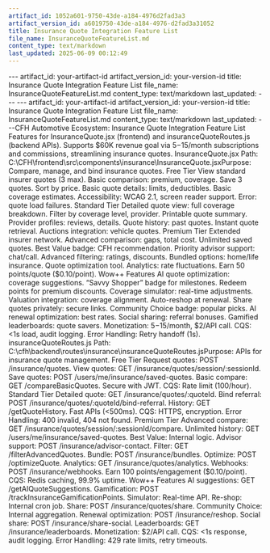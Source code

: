```yaml
---
artifact_id: 1052a601-9750-43de-a184-4976d2fad3a3
artifact_version_id: a6019750-43de-a184-4976-d2fad3a31052
title: Insurance Quote Integration Feature List
file_name: InsuranceQuoteFeatureList.md
content_type: text/markdown
last_updated: 2025-06-09 00:12:49
---
```

--- artifact_id: your-artifact-id artifact_version_id: your-version-id title: Insurance Quote Integration Feature List file_name: InsuranceQuoteFeatureList.md content_type: text/markdown last_updated:  --- --- artifact_id: your-artifact-id artifact_version_id: your-version-id title: Insurance Quote Integration Feature List file_name: InsuranceQuoteFeatureList.md content_type: text/markdown last_updated:  ---CFH Automotive Ecosystem: Insurance Quote Integration Feature List Features for InsuranceQuote.jsx (frontend) and insuranceQuoteRoutes.js (backend APIs). Supports $60K revenue goal via $5-$15/month subscriptions and commissions, streamlining insurance quotes. InsuranceQuote.jsx Path: C:\CFH\frontend\src\components\insurance\InsuranceQuote.jsxPurpose: Compare, manage, and bind insurance quotes. Free Tier  View standard insurer quotes (3 max). Basic comparison: premium, coverage. Save 3 quotes. Sort by price. Basic quote details: limits, deductibles. Basic coverage estimates. Accessibility: WCAG 2.1, screen reader support. Error: quote load failures.  Standard Tier  Detailed quote view: full coverage breakdown. Filter by coverage level, provider. Printable quote summary. Provider profiles: reviews, details. Quote history: past quotes. Instant quote retrieval. Auctions integration: vehicle quotes.  Premium Tier  Extended insurer network. Advanced comparison: gaps, total cost. Unlimited saved quotes. Best Value badge: CFH recommendation. Priority advisor support: chat/call. Advanced filtering: ratings, discounts. Bundled options: home/life insurance. Quote optimization tool. Analytics: rate fluctuations. Earn 50 points/quote ($0.10/point).  Wow++ Features  AI quote optimization: coverage suggestions. “Savvy Shopper” badge for milestones. Redeem points for premium discounts. Coverage simulator: real-time adjustments. Valuation integration: coverage alignment. Auto-reshop at renewal. Share quotes privately: secure links. Community Choice badge: popular picks. AI renewal optimization: best rates. Social sharing: referral bonuses. Gamified leaderboards: quote savers. Monetization: $5-$15/month, $2/API call. CQS: <1s load, audit logging. Error Handling: Retry handoff (1s).  insuranceQuoteRoutes.js Path: C:\cfh\backend\routes\insurance\insuranceQuoteRoutes.jsPurpose: APIs for insurance quote management. Free Tier  Request quotes: POST /insurance/quotes. View quotes: GET /insurance/quotes/session/:sessionId. Save quotes: POST /users/me/insurance/saved-quotes. Basic compare: GET /compareBasicQuotes. Secure with JWT. CQS: Rate limit (100/hour).  Standard Tier  Detailed quote: GET /insurance/quotes/:quoteId. Bind referral: POST /insurance/quotes/:quoteId/bind-referral. History: GET /getQuoteHistory. Fast APIs (<500ms). CQS: HTTPS, encryption. Error Handling: 400 invalid, 404 not found.  Premium Tier  Advanced compare: GET /insurance/quotes/session/:sessionId/compare. Unlimited history: GET /users/me/insurance/saved-quotes. Best Value: Internal logic. Advisor support: POST /insurance/advisor-contact. Filter: GET /filterAdvancedQuotes. Bundle: POST /insurance/bundles. Optimize: POST /optimizeQuote. Analytics: GET /insurance/quotes/analytics. Webhooks: POST /insurance/webhooks. Earn 100 points/engagement ($0.10/point). CQS: Redis caching, 99.9% uptime.  Wow++ Features  AI suggestions: GET /getAIQuoteSuggestions. Gamification: POST /trackInsuranceGamificationPoints. Simulator: Real-time API. Re-shop: Internal cron job. Share: POST /insurance/quotes/share. Community Choice: Internal aggregation. Renewal optimization: POST /insurance/reshop. Social share: POST /insurance/share-social. Leaderboards: GET /insurance/leaderboards. Monetization: $2/API call. CQS: <1s response, audit logging. Error Handling: 429 rate limits, retry timeouts. 
